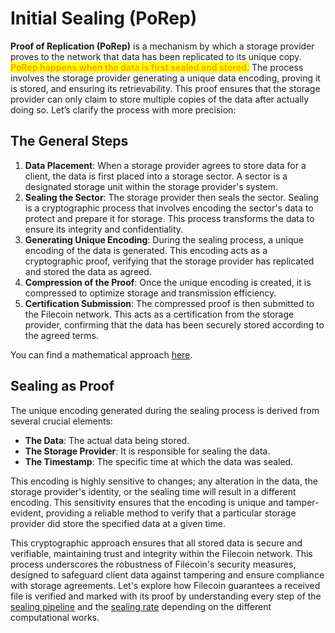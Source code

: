 # Initial Sealing (PoRep)

**Proof of Replication (PoRep)** is a mechanism by which a storage provider proves to the network that data has been replicated to its unique copy. <mark style="color:orange;">**PoRep happens when the data is first sealed and stored**</mark><mark style="color:orange;">.</mark> The process involves the storage provider generating a unique data encoding, proving it is stored, and ensuring its retrievability. This proof ensures that the storage provider can only claim to store multiple copies of the data after actually doing so. Let’s clarify the process with more precision:

## The General Steps

1. **Data Placement**: When a storage provider agrees to store data for a client, the data is first placed into a storage sector. A sector is a designated storage unit within the storage provider's system.
2. **Sealing the Sector**: The storage provider then seals the sector. Sealing is a cryptographic process that involves encoding the sector's data to protect and prepare it for storage. This process transforms the data to ensure its integrity and confidentiality.
3. **Generating Unique Encoding**: During the sealing process, a unique encoding of the data is generated. This encoding acts as a cryptographic proof, verifying that the storage provider has replicated and stored the data as agreed.
4. **Compression of the Proof**: Once the unique encoding is created, it is compressed to optimize storage and transmission efficiency.
5. **Certification Submission**: The compressed proof is then submitted to the Filecoin network. This acts as a certification from the storage provider, confirming that the data has been securely stored according to the agreed terms.

You can find a mathematical approach [here](https://filecoin.io/proof-of-replication.pdf).

## Sealing as Proof

The unique encoding generated during the sealing process is derived from several crucial elements:

* **The Data**: The actual data being stored.
* **The Storage Provider**: It is responsible for sealing the data.
* **The Timestamp**: The specific time at which the data was sealed.

This encoding is highly sensitive to changes; any alteration in the data, the storage provider's identity, or the sealing time will result in a different encoding. This sensitivity ensures that the encoding is unique and tamper-evident, providing a reliable method to verify that a particular storage provider did store the specified data at a given time.

This cryptographic approach ensures that all stored data is secure and verifiable, maintaining trust and integrity within the Filecoin network. This process underscores the robustness of Filecoin's security measures, designed to safeguard client data against tampering and ensure compliance with storage agreements. Let's explore how Filecoin guarantees a received file is verified and marked with its proof by understanding every step of the [sealing pipeline](sealing-pipeline/) and the [sealing rate](sealing-rate.md) depending on the different computational works.&#x20;
